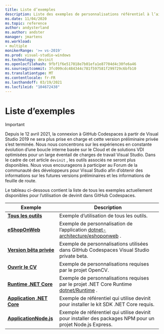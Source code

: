 ```yaml
---
title: Liste d’exemples
description: Liste des exemples de personnalisations référentiel à l’aide de devinit.
ms.date: 11/04/2020
ms.topic: reference
author: andysterland
ms.author: andster
manager: jmartens
ms.workload:
- multiple
monikerRange: '>= vs-2019'
ms.prod: visual-studio-windows
ms.technology: devinit
ms.openlocfilehash: 9fbf1f6e517018e7b01efa1e87704d4c30fe6a46
ms.sourcegitcommit: 3fc099cdc484344c781f597581f299729c6bfb10
ms.translationtype: MT
ms.contentlocale: fr-FR
ms.lasthandoff: 03/19/2021
ms.locfileid: "104672438"
---
```

# <a name="sample-list"></a>Liste d’exemples

> [!IMPORTANT]
> Depuis le 12 avril 2021, la connexion à GitHub Codespaces à partir de Visual Studio 2019 ne sera plus prise en charge et cette version préliminaire privée s’est terminée. Nous nous concentrons sur les expériences en constante évolution d’une boucle interne basée sur le Cloud et de solutions VDI optimisées pour un large éventail de charges de travail Visual Studio. Dans le cadre de cet article `devinit` , les outils associés ne seront plus disponibles. Nous vous encourageons à participer au Forum de la communauté des développeurs pour Visual Studio afin d’obtenir des informations sur les futures versions préliminaires et les informations de feuille de route.

Le tableau ci-dessous contient la liste de tous les exemples actuellement disponibles pour l’utilisation de devinit dans GitHub Codespaces.

| Exemple                                            | Description                                                                                                                  |
|---------------------------------------------------|------------------------------------------------------------------------------------------------------------------------------|
| [**Tous les outils**](sample-all-tool.md)               | Exemple d’utilisation de tous les outils.                                                                                              |
| [**eShopOnWeb**](sample-eshoponweb.md)            | Exemple de personnalisation de l’application [dotnet-architecture/eshoponweb](https://github.com/dotnet-architecture/eShopOnWeb) .          |
| [**Version bêta privée**](sample-private-preview.md)     | Exemple de personnalisations utilisées dans GitHub Codespaces Visual Studio private beta.                                      |
| [**Ouvrir le CV**](sample-opencv.md)                   | Exemple de personnalisations requises par le projet OpenCV.                                                                |
| [**Runtime .NET Core**](sample-dotnet-runtime.md) | Exemple de personnalisations requises par le projet .NET Core Runtime [dotnet/Runtime](https://github.com/dotnet/runtime) . |
| [**Application .NET Core**](sample-dotnet-core.md)        | Exemple de référentiel qui utilise devinit pour installer le kit SDK .NET Core requis.                                             |
| [**ApplicationNode.js**](sample-nodejs.md)               | Exemple de référentiel qui utilise devinit pour installer des packages NPM pour un projet Node.js Express.                             |
